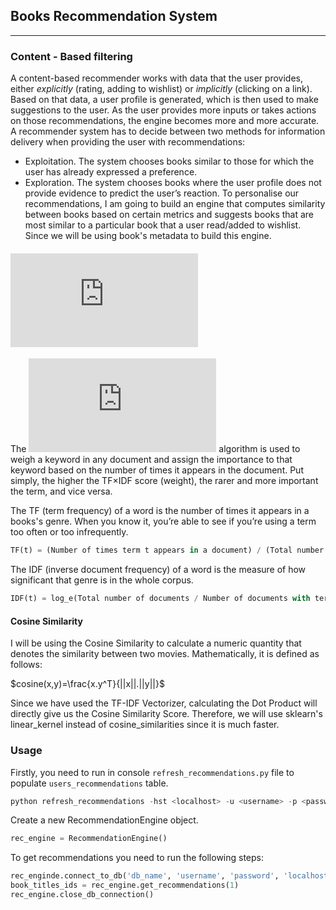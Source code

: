 ## Books Recommendation System
___
### Content - Based filtering

A content-based recommender works with data that the user provides, either _explicitly_ (rating, adding to wishlist) or _implicitly_ (clicking on a link). Based on that data, a user profile is generated, which is then used to make suggestions to the user. As the user provides more inputs or takes actions on those recommendations, the engine becomes more and more accurate.
A recommender system has to decide between two methods for information delivery when providing the user with recommendations:
- Exploitation. The system chooses books similar to those for which the user has already expressed a preference.
- Exploration. The system chooses books where the user profile does not provide evidence to predict the user’s reaction.
To personalise our recommendations, I am going to build an engine that computes similarity between books based on certain metrics and suggests books that are most similar to a particular book that a user read/added to wishlist. Since we will be using book's metadata to build this engine.
  
#### ![equation](http://www.sciweavers.org/tex2img.php?eq=TF%20%5Ctimes%20IDF&bc=White&fc=Black&im=jpg&fs=12&ff=arev&edit=0)
  
The ![equation](http://www.sciweavers.org/tex2img.php?eq=TF%20%5Ctimes%20IDF&bc=White&fc=Black&im=jpg&fs=12&ff=arev&edit=0)
 algorithm is used to weigh a keyword in any document and assign the importance to that keyword based on the number of times it appears in the document. Put simply, the higher the TF$\times$IDF score (weight), the rarer and more important the term, and vice versa.  
  
The TF (term frequency) of a word is the number of times it appears in a books's genre. When you know it, you’re able to see if you’re using a term too often or too infrequently.
```python
TF(t) = (Number of times term t appears in a document) / (Total number of terms in the document)
```

The IDF (inverse document frequency) of a word is the measure of how significant that genre is in the whole corpus.

```python
IDF(t) = log_e(Total number of documents / Number of documents with term t in it)
```

#### Cosine Similarity

I will be using the Cosine Similarity to calculate a numeric quantity that denotes the similarity between two movies. Mathematically, it is defined as follows:

$cosine(x,y)=\frac{x.y^T}{||x||.||y||}$
  
Since we have used the TF-IDF Vectorizer, calculating the Dot Product will directly give us the Cosine Similarity Score. Therefore, we will use sklearn's linear_kernel instead of cosine_similarities since it is much faster.

### Usage

Firstly, you need to run in console ```refresh_recommendations.py``` file to populate ```users_recommendations``` table.

```python
python refresh_recommendations -hst <localhost> -u <username> -p <password> -db  <database_name> 
```

Create a new RecommendationEngine object.

```python
rec_engine = RecommendationEngine()
```

To get recommendations you need to run the following steps:

```python
rec_enginde.connect_to_db('db_name', 'username', 'password', 'localhost')
book_titles_ids = rec_engine.get_recommendations(1)
rec_engine.close_db_connection()
```

